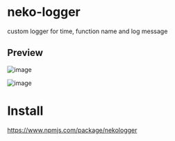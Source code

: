 # neko-logger
custom logger for time, function name and log message

## Preview
![image](https://github.com/durpyneko/neko-logger/assets/89787577/eb0f878e-c77a-41ad-a34d-f9715ef7c7ea)

![image](https://github.com/durpyneko/neko-logger/assets/89787577/57450fa0-4290-4cb8-9157-60b535a204d5)

# Install
https://www.npmjs.com/package/nekologger

